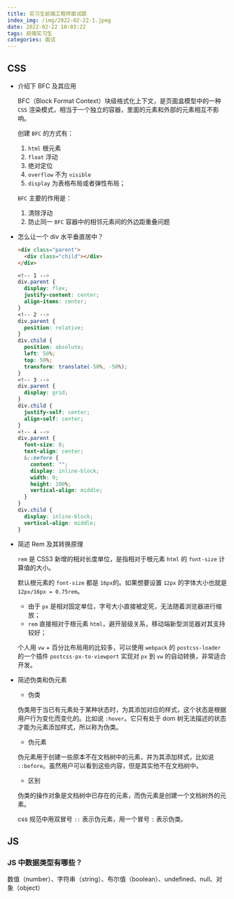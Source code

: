 ```yaml
---
title: 实习生前端工程师面试题
index_img: /img/2022-02-22-1.jpeg
date: 2022-02-22 18:03:22
tags: 前端实习生
categories: 面试
---
```


## CSS

- 介绍下 BFC 及其应用

  BFC（Block Format Context）块级格式化上下文，是页面盒模型中的一种 `CSS` 渲染模式，相当于一个独立的容器，里面的元素和外部的元素相互不影响。

  创建 `BFC` 的方式有：

  1. `html` 根元素
  2. `float` 浮动
  3. 绝对定位
  4. `overflow` 不为 `visible`
  5. `display` 为表格布局或者弹性布局；

  `BFC` 主要的作用是：

  1. 清除浮动
  2. 防止同一 `BFC` 容器中的相邻元素间的外边距重叠问题

- 怎么让一个 div 水平垂直居中？

  ```html
  <div class="parent">
    <div class="child"></div>
  </div>
  ```

  ```css
  <!-- 1 -->
  div.parent {
    display: flex;
    justify-content: center;
    align-items: center;
  }
  <!-- 2 -->
  div.parent {
    position: relative;
  }
  div.child {
    position: absolute;
    left: 50%;
    top: 50%;
    transform: translate(-50%, -50%);
  }
  <!-- 3 -->
  div.parent {
    display: grid;
  }
  div.child {
    justify-self: center;
    align-self: center;
  }
  <!-- 4 -->
  div.parent {
    font-size: 0;
    text-align: center;
    &::before {
      content: "";
      display: inline-block;
      width: 0;
      height: 100%;
      vertical-align: middle;
    }
  }
  div.child {
    display: inline-block;
    vertical-align: middle;
  }
  ```

- 简述 Rem 及其转换原理

  `rem` 是 CSS3 新增的相对长度单位，是指相对于根元素 `html` 的 `font-size` 计算值的大小。

  默认根元素的 `font-size` 都是 `16px`的。如果想要设置 `12px` 的字体大小也就是 `12px/16px = 0.75rem`。

  - 由于 `px` 是相对固定单位，字号大小直接被定死，无法随着浏览器进行缩放；
  - `rem` 直接相对于根元素 `html`，避开层级关系，移动端新型浏览器对其支持较好；

  个人用 `vw` + 百分比布局用的比较多，可以使用 `webpack` 的 `postcss-loader` 的一个插件 `postcss-px-to-viewport` 实现对 `px` 到
  `vw` 的自动转换，非常适合开发。

- 简述伪类和伪元素

  - 伪类

  伪类用于当已有元素处于某种状态时，为其添加对应的样式，这个状态是根据用户行为变化而变化的。比如说 `:hover`。它只有处于 dom 树无法描述的状态才能为元素添加样式，所以称为伪类。

  - 伪元素

  伪元素用于创建一些原本不在文档树中的元素，并为其添加样式，比如说 `::before`。虽然用户可以看到这些内容，但是其实他不在文档树中。

  - 区别

  伪类的操作对象是文档树中已存在的元素，而伪元素是创建一个文档树外的元素。

  css 规范中用双冒号 `::` 表示伪元素，用一个冒号 `:` 表示伪类。

## JS

### JS 中数据类型有哪些？

数值（number）、字符串（string）、布尔值（boolean）、undefined、null、对象（object）
